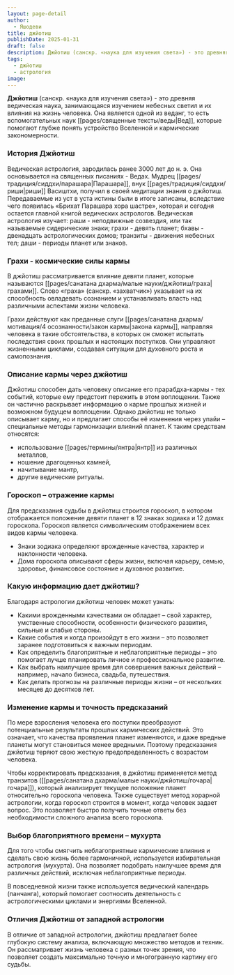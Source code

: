 ```yaml
---
layout: page-detail
author:
  - Яшодеви
title: джйотиш
publishDate: 2025-01-31
draft: false
description: Джйотиш (санскр. «наука для изучения света») - это древняя ведическая наука, занимающаяся изучением небесных светил и их влияния на жизнь человека. Она является одной из веданг, то есть вспомогательных наук Вед, которые помогают глубже понять устройство Вселенной и кармические закономерности.
tags:
  - джйотиш
  - астрология
image:
---
```

**Джйотиш** (санскр. «наука для изучения света») - это древняя ведическая наука, занимающаяся изучением небесных светил и их влияния на жизнь человека. Она является одной из веданг, то есть вспомогательных наук [[pages/священные тексты/веды|Вед]], которые помогают глубже понять устройство Вселенной и кармические закономерности.

### История Джйотиш

Ведическая астрология, зародилась ранее 3000 лет до н. э. Она основывается на священных писаниях - Ведах. Мудрец [[pages/традиция/сиддхи/парашара|Парашара]], внук [[pages/традиция/сиддхи/риши|риши]] Васиштхи, получил в своей медитации знания о джйотиш. Передаваемые из уст в уста истины были в итоге записаны, вследствие чего появилась «Брихат Парашара хора шастре», которая и сегодня остается главной книгой ведических астрологов. Ведическая астрология изучает: раши - неподвижные созвездия, или так называемые сидерические знаки; грахи - девять планет; бхавы - двенадцать астрологических домов; транзиты - движения небесных тел; даши - периоды планет или знаков.

### Грахи - космические силы кармы

В джйотиш рассматривается влияние девяти планет, которые называются [[pages/санатана дхарма/малые науки/джйотиш/граха|грахами]]. Слово «граха» (санскр. «захватчик») указывает на их способность овладевать сознанием и устанавливать власть над различными аспектами жизни человека. 

Грахи действуют как преданные слуги [[pages/санатана дхарма/мотивация/4 осознанности/закон кармы|закона кармы]], направляя человека в такие обстоятельства, в которых он сможет испытать последствия своих прошлых и настоящих поступков. Они управляют жизненными циклами, создавая ситуации для духовного роста и самопознания.

### Описание кармы через джйотиш

Джйотиш способен дать человеку описание его прарабдха-кармы - тех событий, которые ему предстоит пережить в этом воплощении. Также он частично раскрывает информацию о карме прошлых жизней и возможном будущем воплощении. Однако джйотиш не только описывает карму, но и предлагает способы её изменения через упайи – специальные методы гармонизации влияний планет. К таким средствам относятся:

- использование [[pages/термины/янтра|янтр]] из различных металлов,
- ношение драгоценных камней,
- начитывание мантр,
- другие ведические ритуалы.

### Гороскоп – отражение кармы

Для предсказания судьбы в джйотиш строится гороскоп, в котором отображается положение девяти планет в 12 знаках зодиака и 12 домах гороскопа. Гороскоп является символическим отображением всех видов кармы человека.

- Знаки зодиака определяют врожденные качества, характер и наклонности человека.
- Дома гороскопа описывают сферы жизни, включая карьеру, семью, здоровье, финансовое состояние и духовное развитие.

### Какую информацию дает джйотиш?

Благодаря астрологии джйотиш человек может узнать:

- Какими врожденными качествами он обладает – свой характер, умственные способности, особенности физического развития, сильные и слабые стороны.
- Какие события и когда произойдут в его жизни – это позволяет заранее подготовиться к важным периодам.
- Как определить благоприятные и неблагоприятные периоды – это помогает лучше планировать личное и профессиональное развитие.
- Как выбрать наилучшее время для совершения важных действий – например, начало бизнеса, свадьба, путешествия.
- Как делать прогнозы на различные периоды жизни – от нескольких месяцев до десятков лет.

### Изменение кармы и точность предсказаний

По мере взросления человека его поступки преобразуют потенциальные результаты прошлых кармических действий. Это означает, что качества проявления планет изменяются, и даже вредные планеты могут становиться менее вредными. Поэтому предсказания джйотиш теряют свою жесткую предопределенность с возрастом человека.

Чтобы корректировать предсказания, в джйотиш применяется метод транзитов ([[pages/санатана дхарма/малые науки/джйотиш/гочара|гочара]]), который анализирует текущее положение планет относительно гороскопа человека. Также существует метод хорарной астрологии, когда гороскоп строится в момент, когда человек задает вопрос. Это позволяет быстро получить точные ответы без необходимости сложного анализа всего гороскопа.

### Выбор благоприятного времени – мухурта

Для того чтобы смягчить неблагоприятные кармические влияния и сделать свою жизнь более гармоничной, используется избирательная астрология (мухурта). Она позволяет подобрать наилучшее время для различных действий, исключая неблагоприятные периоды.

В повседневной жизни также используется ведический календарь (панчанга), который помогает соотносить деятельность с астрологическими циклами и энергиями Вселенной.

### Отличия Джйотиш от западной астрологии

В отличие от западной астрологии, джйотиш предлагает более глубокую систему анализа, включающую множество методов и техник. Он рассматривает жизнь человека с разных точек зрения, что позволяет создать максимально точную и многогранную картину его судьбы.